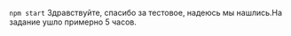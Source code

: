 `npm start`
Здравствуйте, спасибо за тестовое, надеюсь мы нашлись.На задание ушло примерно 5 часов.
